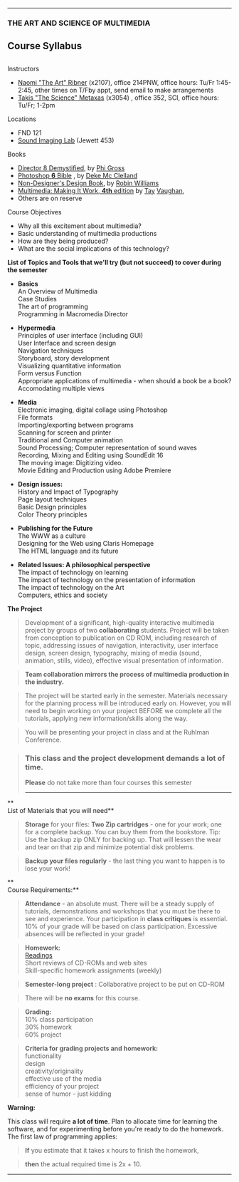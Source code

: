 * * *

### THE ART AND SCIENCE OF MULTIMEDIA

## Course Syllabus

##

Instructors

  * [Naomi "The Art" Ribner](http://www.wellesley.edu/Art/Ribner/) (x2107), office 214PNW, office hours: Tu/Fr 1:45-2:45, other times on T/Fby appt, send email to make arrangements
  * [Takis "The Science" Metaxas](http://www.wellesley.edu/CS/pmetaxas.html) (x3054) , office 352, SCI, office hours: Tu/Fr; 1-2pm

Locations

  * FND 121
  * [Sound Imaging Lab](04-labpolicies.html) (Jewett 453)

Books

  * [Director 8 Demystified](http://www.peachpit.com/books/catalog/70920.html), by [Phi Gross ](http://www.peachpit.com/meetus/authors/jason.roberts.html)
  * [Photoshop **6** Bible](http://www.amazon.com/exec/obidos/ASIN/0764535978/qid=1012277958/sr=1-2/ref=sr_1_75_2/103-1206076-9475856) , by [Deke Mc Clelland](http://www.west.net/~dekemc/)
  * [Non-Designer's Design Book](http://www.peachpit.com/books/catalog/48433.html), by [Robin Williams](http://www.peachpit.com/meetus/authors/robin.williams.html)
  * [Multimedia: Making It Work, **4th** edition](http://www.amazon.com/exec/obidos/ASIN/0078825520/n/qid=913665953/sr=2-4/002-9043831-7900616) by [Tay](http://www.timestream.com/web/people/biotay/biotay1.html) [Vaughan](http://www.timestream.com/web/people/biotay/biotay1.html),
  * Others are on reserve

Course Objectives

  * Why all this excitement about multimedia?
  * Basic understanding of multimedia productions
  * How are they being produced?
  * What are the social implications of this technology?

**List of Topics and Tools that we'll try (but not succeed) to cover during
the semester**

  * **Basics**  
An Overview of Multimedia  
Case Studies  
The art of programming  
Programming in Macromedia Director

  * **Hypermedia**  
Principles of user interface (including GUI)  
User Interface and screen design  
Navigation techniques  
Storyboard, story development  
Visualizing quantitative information  
Form versus Function  
Appropriate applications of multimedia - when should a book be a book?  
Accomodating multiple views

  * **Media**  
Electronic imaging, digital collage using Photoshop  
File formats  
Importing/exporting between programs  
Scanning for screen and printer  
Traditional and Computer animation  
Sound Processing; Computer representation of sound waves  
Recording, Mixing and Editing using SoundEdit 16  
The moving image: Digitizing video.  
Movie Editing and Production using Adobe Premiere

  * **Design issues:**  
History and Impact of Typography  
Page layout techniques  
Basic Design principles  
Color Theory principles

  * **Publishing for the Future**  
The WWW as a culture  
Designing for the Web using Claris Homepage  
The HTML language and its future

  * **Related Issues: A philosophical perspective**  
The impact of technology on learning  
The impact of technology on the presentation of information  
The impact of technology on the Art  
Computers, ethics and society

  
**The Project**

> Development of a significant, high-quality interactive multimedia project by
groups of two **collaborating** students. Project will be taken from
conception to publication on CD ROM, including research of topic, addressing
issues of navigation, interactivity, user interface design, screen design,
typography, mixing of media (sound, animation, stills, video), effective
visual presentation of information.

>

> **Team collaboration mirrors the process of multimedia production in the
industry.**

>

> The project will be started early in the semester. Materials necessary for
the planning process will be introduced early on. However, you will need to
begin working on your project BEFORE we complete all the tutorials, applying
new information/skills along the way.

>

> You will be presenting your project in class and at the Ruhlman Conference.

>

> ### This class and the project development demands **a lot** of time.  
>  **Please** do not take more than four courses this semester  
>  
> ---  
  
**  
List of Materials that you will need**

> **Storage** for your files: **Two Zip cartridges** \- one for your work; one
for a complete backup. You can buy them from the bookstore.  Tip: Use the
backup zip ONLY for backing up. That will lessen the wear and tear on that zip
and minimize potential disk problems.

>

> **Backup your files regularly** \- the last thing you want to happen is to
lose your work!

**  
Course Requirements:**

> **Attendance** \- an absolute must. There will be a steady supply of
tutorials, demonstrations and workshops that you must be there to see and
experience. Your participation in **class critiques** is essential. 10% of
your grade will be based on class participation.  Excessive absences will be
reflected in your grade!

>

> **Homework:**  
>  [Readings](07-readingspt1.html)  
>  Short reviews of CD-ROMs and web sites  
>  Skill-specific homework  assignments (weekly)  
>

>

> **Semester-long project** : Collaborative project to be put on CD-ROM

>

> There will be **no exams** for this course.

>

> **Grading:**  
>  10% class participation  
>  30% homework  
>  60% project

>

> **Criteria for grading projects and homework:**  
>  functionality  
>  design  
>  creativity/originality  
>  effective use of the media  
>  efficiency of your project  
>  sense of humor -  just kidding

**Warning:**

This class will require **a lot of time**. Plan to allocate time for learning
the software, and for experimenting before you're ready to do the homework.
The first law of programming applies:

> **If** you estimate that it takes x hours to finish the homework,

>

> **then** the actual required time is 2x + 10.  
  
---

